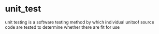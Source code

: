 # unit_test
unit testing is a software testing method by which individual unitsof source code are tested to determine whether there are fit for use
